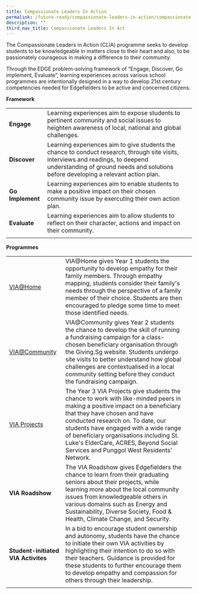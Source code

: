 ```yaml
---
title: Compassionate Leaders In Action
permalink: /future-ready/compassionate-leaders-in-action/compassionate-leaders-in-action/
description: ""
third_nav_title: Compassionate Leaders In Act
---
```

The Compassionate Leaders in Action (CLIA) programme seeks to develop students to be knowledgeable in matters close to their heart and also, to be passionately courageous in making a difference to their community.  
  
Through the EDGE problem-solving framework of “Engage, Discover, Go implement, Evaluate”, learning experiences across various school programmes are intentionally designed in a way to develop 21st century competencies needed for Edgefielders to be active and concerned citizens.  
  
**Framework**

|  |  |  |
|---|---|---|
| **Engage** | Learning experiences aim to expose students to pertinent community and social issues to heighten awareness of local, national and global challenges. |  |
| **Discover**  |  Learning experiences aim to give students the chance to conduct research, through site visits, interviews and readings, to deepend understanding of ground needs and solutions before developing a relevant action plan. |  |
|  **Go Implement** | Learning experiences aim to enable students to make a positive impact on their chosen community issue by exercuting their own action plan.  |  |
|  **Evaluate** |  Learning experiences aim to allow students to reflect on their character, actions and impact on their community. |  |
| | |

**Programmes**

|  |  |  |
|---|---|---|
| [VIA@Home](https://staging.d3jwf1tlw34213.amplifyapp.com/future-ready/compassionate-leaders-in-action/via-at-home/) | VIA@Home gives Year 1 students the opportunity to develop empathy for their family members. Through empathy mapping, students consider their family's needs through the perspective of a family member of their choice. Students are then encouraged to pledge some time to meet those identified needs. |  |
| [VIA@Community](https://staging.d3jwf1tlw34213.amplifyapp.com/future-ready/compassionate-leaders-in-action/via-at-community/) | VIA@Community gives Year 2 students the chance to develop the skill of running a fundraising campaign for a class-chosen beneficiary organisation through the Giving.Sg website. Students undergo site visits to better understand how global challenges are contextualised in a local community setting before they conduct the fundraising campaign.  |  |
| [VIA Projects](https://staging.d3jwf1tlw34213.amplifyapp.com/future-ready/compassionate-leaders-in-action/via-projects/) | The Year 3 VIA Projects give students the chance to work with like-minded peers in making a positive impact on a beneficiary that they have chosen and have conducted research on. To date, our students have engaged with a wide range of beneficiary organisations including St. Luke's ElderCare, ACRES, Beyond Social Services and Punggol West Residents' Network. |  |
| **VIA Roadshow** | The VIA Roadshow gives Edgefielders the chance to learn from their graduating seniors about their projects, while learning more about the local community issues from knowledgeable others in various domains such as Energy and Sustainability, Diverse Society, Food & Health, Climate Change, and Security. |  |
| **Student-initiated VIA Activites** | In a bid to encourage student ownership and autonomy, students have the chance to initiate their own VIA activities by highlighting their intention to do so with their teachers. Guidance is provided for these students to further encourage them to develop empathy and compassion for others through their leadership. |  |
| | |